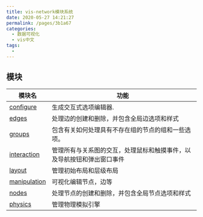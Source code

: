 ```yaml
---
title: vis-network模块系统
date: 2020-05-27 14:21:27
permalink: /pages/3b1a67
categories: 
  - 数据可视化
  - vis中文
tags: 
  - 
---
```

## 模块

| 模块名                                                       | 功能                                                         |
| ------------------------------------------------------------ | ------------------------------------------------------------ |
| [configure](https://visjs.github.io/vis-network/docs/network/configure.html) | 生成交互式选项编辑器.                                        |
| [edges](https://visjs.github.io/vis-network/docs/network/edges.html) | 处理边的创建和删除，并包含全局边选项和样式                   |
| [groups](https://visjs.github.io/vis-network/docs/network/groups.html) | 包含有关如何处理具有不存在组的节点的组和一些选项。           |
| [interaction](https://visjs.github.io/vis-network/docs/network/interaction.html) | 管理所有与关系图的交互，处理鼠标和触摸事件，以及导航按钮和弹出窗口事件 |
| [layout](https://visjs.github.io/vis-network/docs/network/layout.html) | 管理初始布局和层级布局                                       |
| [manipulation](https://visjs.github.io/vis-network/docs/network/manipulation.html) | 可视化编辑节点，边等                                         |
| [nodes](https://visjs.github.io/vis-network/docs/network/nodes.html) | 处理节点的创建和删除，并包含全局节点选项和样式               |
| [physics](https://visjs.github.io/vis-network/docs/network/physics.html) | 管理物理模拟引擎                                             |